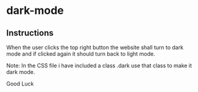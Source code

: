 # dark-mode

## Instructions

When the user clicks the top right button the website shall turn to dark mode and if clicked again it should turn back to light mode.

Note: In the CSS file i have included a class .dark use that class to make it dark mode.

Good Luck 
